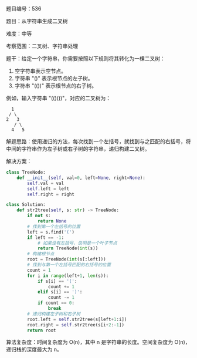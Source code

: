 题目编号：536

题目：从字符串生成二叉树

难度：中等

考察范围：二叉树、字符串处理

题干：给定一个字符串，你需要按照以下规则将其转化为一棵二叉树：

1. 空字符串表示空节点。
2. 字符串 "()" 表示根节点的左子树。
3. 字符串 "(())" 表示根节点的右子树。

例如，输入字符串 "(()())"，对应的二叉树为：

      1
     / \
    2   3
       / \
      4   5

解题思路：使用递归的方法，每次找到一个左括号，就找到与之匹配的右括号，将中间的字符串作为左子树或右子树的字符串，递归构建二叉树。

解决方案：

```python
class TreeNode:
    def __init__(self, val=0, left=None, right=None):
        self.val = val
        self.left = left
        self.right = right

class Solution:
    def str2tree(self, s: str) -> TreeNode:
        if not s:
            return None
        # 找到第一个左括号的位置
        left = s.find('(')
        if left == -1:
            # 如果没有左括号，说明是一个叶子节点
            return TreeNode(int(s))
        # 构建根节点
        root = TreeNode(int(s[:left]))
        # 找到与第一个左括号匹配的右括号的位置
        count = 1
        for i in range(left+1, len(s)):
            if s[i] == '(':
                count += 1
            elif s[i] == ')':
                count -= 1
            if count == 0:
                break
        # 递归构建左子树和右子树
        root.left = self.str2tree(s[left+1:i])
        root.right = self.str2tree(s[i+2:-1])
        return root
```

算法复杂度：时间复杂度为 O(n)，其中 n 是字符串的长度。空间复杂度为 O(n)，递归栈的深度最大为 n。